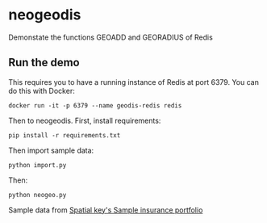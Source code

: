 # neogeodis

Demonstate the functions GEOADD and GEORADIUS of Redis


## Run the demo

This requires you to have a running instance of Redis at port 6379. You can do this with Docker:

```
docker run -it -p 6379 --name geodis-redis redis
```

Then to neogeodis. First, install requirements:

```
pip install -r requirements.txt
```

Then import sample data:

```
python import.py
```

Then:

```
python neogeo.py
```


Sample data from [Spatial key's Sample insurance portfolio](https://support.spatialkey.com/spatialkey-sample-csv-data/)
